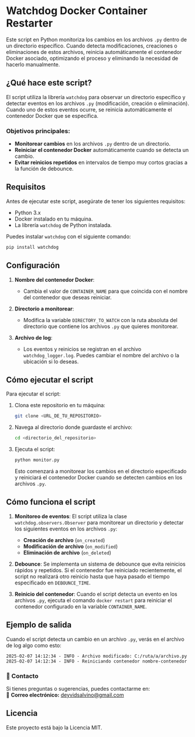 # **Watchdog Docker Container Restarter**

Este script en Python monitoriza los cambios en los archivos `.py` dentro de un directorio específico. Cuando detecta modificaciones, creaciones o eliminaciones de estos archivos, reinicia automáticamente el contenedor Docker asociado, optimizando el proceso y eliminando la necesidad de hacerlo manualmente.

## **¿Qué hace este script?**

El script utiliza la librería `watchdog` para observar un directorio específico y detectar eventos en los archivos `.py` (modificación, creación o eliminación). Cuando uno de estos eventos ocurre, se reinicia automáticamente el contenedor Docker que se especifica.

### **Objetivos principales:**
- **Monitorear cambios** en los archivos `.py` dentro de un directorio.
- **Reiniciar el contenedor Docker** automáticamente cuando se detecta un cambio.
- **Evitar reinicios repetidos** en intervalos de tiempo muy cortos gracias a la función de debounce.

## **Requisitos**

Antes de ejecutar este script, asegúrate de tener los siguientes requisitos:

- Python 3.x
- Docker instalado en tu máquina.
- La librería `watchdog` de Python instalada.

Puedes instalar `watchdog` con el siguiente comando:

```bash
pip install watchdog
```

## **Configuración**

1. **Nombre del contenedor Docker**:
   - Cambia el valor de `CONTAINER_NAME` para que coincida con el nombre del contenedor que deseas reiniciar.

2. **Directorio a monitorear**:
   - Modifica la variable `DIRECTORY_TO_WATCH` con la ruta absoluta del directorio que contiene los archivos `.py` que quieres monitorear.

3. **Archivo de log**:
   - Los eventos y reinicios se registran en el archivo `watchdog_logger.log`. Puedes cambiar el nombre del archivo o la ubicación si lo deseas.

## **Cómo ejecutar el script**

Para ejecutar el script:

1. Clona este repositorio en tu máquina:

   ```bash
   git clone <URL_DE_TU_REPOSITORIO>
   ```

2. Navega al directorio donde guardaste el archivo:

   ```bash
   cd <directorio_del_repositorio>
   ```

3. Ejecuta el script:

   ```bash
   python monitor.py
   ```

   Esto comenzará a monitorear los cambios en el directorio especificado y reiniciará el contenedor Docker cuando se detecten cambios en los archivos `.py`.

## **Cómo funciona el script**

1. **Monitoreo de eventos**:
   El script utiliza la clase `watchdog.observers.Observer` para monitorear un directorio y detectar los siguientes eventos en los archivos `.py`:
   - **Creación de archivo** (`on_created`)
   - **Modificación de archivo** (`on_modified`)
   - **Eliminación de archivo** (`on_deleted`)

2. **Debounce**:
   Se implementa un sistema de debounce que evita reinicios rápidos y repetidos. Si el contenedor fue reiniciado recientemente, el script no realizará otro reinicio hasta que haya pasado el tiempo especificado en `DEBOUNCE_TIME`.

3. **Reinicio del contenedor**:
   Cuando el script detecta un evento en los archivos `.py`, ejecuta el comando `docker restart` para reiniciar el contenedor configurado en la variable `CONTAINER_NAME`.

## **Ejemplo de salida**

Cuando el script detecta un cambio en un archivo `.py`, verás en el archivo de log algo como esto:

```
2025-02-07 14:12:34 - INFO - Archivo modificado: C:/ruta/a/archivo.py
2025-02-07 14:12:34 - INFO - Reiniciando contenedor nombre-contenedor
```

### **📩 Contacto**  

Si tienes preguntas o sugerencias, puedes contactarme en:  
📧 **Correo electrónico:** [deyvidsalvino@gmail.com](mailto:deyvidsalvino@gmail.com)

## **Licencia**

Este proyecto está bajo la Licencia MIT.